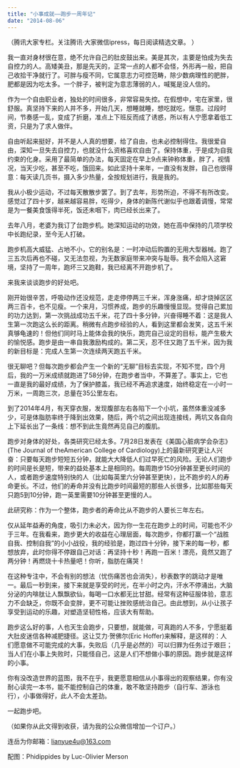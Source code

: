 ```yaml
---
title: "小事成就——跑步一周年记"
date: "2014-08-06"
---
```


（腾讯大家专栏。关注腾讯·大家微信ipress，每日阅读精选文章。 ）

我一直对身材很在意，绝不允许自己的肚皮鼓出来。美是其次，主要是怕成为失去自控力的人。高矮美丑，那是先天的，正常一点的人都不会怪，外形再一般，把自己收拾干净就行了。可胖与瘦不同，它属意志力可控范畴，除少数病理性的肥胖，肥都是因为吃太多。一个胖子，被判定为意志薄弱的人，喊冤是没人信的。

作为一个自由职业者，独处的时间很多，非常容易失控。在假想中，宅在家里，很舒服。真坚持下来的人并不多，开始几天，想睡就睡，想吃就吃，惬意。过段时间，节奏感一乱，变成了折磨，准点上下班反而成了诱惑，所以有人宁愿拿着低工资，只是为了求人做伴。

自由听起来挺好，并不是人人真的想要，给了自由，也未必控制得住。我很爱自由，深知一旦失去自控力，也就没什么资格喜欢自由了。保持体重，于是成为自我约束的化身。采用了最简单的办法，每天固定在早上9点来钟称体重，胖了，视情况，当天少吃，甚至不吃，饿回来。如此坚持十来年，一直没有发胖，自己也很得意：每天读几页书，摄入多少热量，全按规划进行，我是我的。

我从小极少运动，不过每天散散步罢了。到了去年，形势所迫，不得不有所改变。感觉过了四十岁，越来越容易胖，吃得少，身体的新陈代谢似乎也跟着调慢，常常是为一餐美食饿得半死，饭还未咽下，肉已经长出来了。

去年八月，老婆为我订了台跑步机。她深知运动的功效，她在高中保持的几项学校中长跑纪录，至今无人打破。

跑步机高大威猛、占地不小，它的别名是：一时冲动后购置的无用大型器械。跑了三五次后再也不碰，又无法忽视，为无数家庭带来冲突与耻辱。我不会陷入这窘境，坚持了一周年，跑坏三又跑鞋，我已经离不开跑步机了。

来我来谈谈跑步的好处吧。

刚开始很辛苦，呼吸动作还没规范，走走停停两三千米，浑身涨痛，却才烧掉区区两三百卡，也不见瘦。一个来月，习惯养成，跑步的乐趣慢慢显现。觉得自己累加的功力达到，第一次挑战成功五千米，花了四十多分钟，兴奋得睡不着：这是我人生第一次跑这么长的距离。稍微有点跑步经验的人，看到这里都会发笑，这五千米真够龟速的！但他们同时马上能体会我的快乐，跑完自己设定的目标，能产生极大的愉悦感。跑步是由一串自我激励构成的。第二天，忍不住又跑了五千米，因为我的新目标是：完成人生第一次连续两天跑五千米。

很无聊吧？但每次跑步都会产生一个新的“无聊”目标去实现，不知不觉，四个月后，我的一万米成绩就跑进了58分钟，在跑步者当中，不算差了。事实上，它也一直是我的最好成绩，为了保护膝盖，我已经不再追求速度，始终稳定在一小时一万米，一周跑三次，总量在35公里左右。

到了2014年4月，有天穿衣服，发现腹部左右各陷下一个小坑，虽然体重没减多少，可是体脂肪率终于降到出效果，随后，两个坑之间出现连接线，两坑又各自向上下延长出了一条线：想不到此生竟然再见自己的腹肌。

跑步对身体的好处，各类研究已经太多。7月28日发表在《美国心脏病学会杂志》(The Journal of theAmerican College of Cardiology)上的最新研究更让人兴奋：只要每天跑步短短五分钟，就能大大降低人们过早死亡的风险。无论人们跑步的时间是长是短，带来的益处基本上是相同的。每周跑步150分钟甚至更长时间的人，或者跑步速度特别快的人（比如每英里六分钟甚至更快），比不跑步的人的寿命更长。不过，他们的寿命并没有比跑步时间最短的那些人长很多，比如那些每天只跑5到10分钟，跑一英里需要10分钟甚至更慢的人。

此研究称：作为一个整体，跑步者的寿命比从不跑步的人要长三年左右。

仅从延年益寿的角度，吸引力未必大，因为你一生花在跑步上的时间，可能也不少于三年。在我看来，跑步更大的收益在心理层面，每次跑步，你都打赢一个“战胜自我、控制自我”的小小战役，我的经验是，跑过四十分钟，接下来的每一秒，都想放弃，此时你得不停跟自己对话：再坚持十秒！再跑一百米！漂亮，竟然又跑了两分钟！再燃烧十卡热量吧！你听，脂肪在痛哭！

在这种专注中，不会有别的想法（忧伤痛苦也会消失），秒表数字的跳动才是唯一。最后一秒到来，接下来就是享受的时光，在半小时之内，汗水不停涌出，大脑分泌的内啡肽让人飘飘欲仙，每喝一口水都无比甘甜。经常有这种征服体验，意志力不会缺乏，你既不会变胖，更不可能让挫败感统治自己。由此想到，从小让孩子享受到运动的乐趣，对塑造坚韧性格，应该大有帮助。

跑步这么好的事，人也天生会跑步，只要想，就能做，可真跑的人不多，宁愿挺着大肚皮迷信各种减肥捷径。这让艾力·贺佛尔(Eric Hoffer)来解释，是这样的：人们愿意做不可能完成的大事，失败后（几乎是必然的）可以归罪为任务过于艰巨；当人们在小事上失败时，只能怪自己，这是人们不想做小事的原因。跑步就是这样的小事。

你有没改造世界的蓝图，我不在乎，我更愿意相信从小事得出的观察结果，你有没耐心读完一本书，能不能控制自己的体重，敢不敢坚持跑步（自行车、游泳也行），小事做得好，此人不会太差劲。

一起跑步吧。

（如果你从此文得到收获，请为我的公众微信增加一个订户。）

连岳为你邮箱：lianyue4u@163.com

配图：Phidippides by Luc-Olivier Merson

